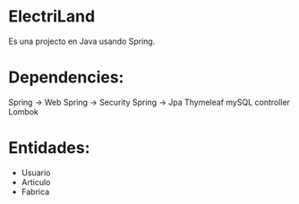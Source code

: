 # ElectriLand

Es una projecto en Java usando Spring.

# Dependencies:
Spring -> Web
Spring -> Security
Spring -> Jpa
Thymeleaf
mySQL controller
Lombok

# Entidades:
- Usuario
- Articulo
- Fabrica